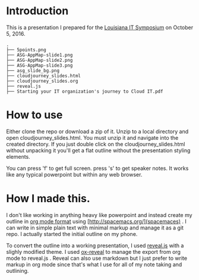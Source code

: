 # Introduction

This is a presentation I prepared for
the [Louisiana IT Symposium](http://www.efmevents.com/2016/louisiana/) on
October 5, 2016. 

```
.
├── 5points.png
├── ASG-AppMap-slide1.png
├── ASG-AppMap-slide2.png
├── ASG-AppMap-slide3.png
├── asg_slide_bg.png
├── cloudjourney_slides.html
├── cloudjourney_slides.org
├── reveal.js
├── Starting your IT organization's journey to Cloud IT.pdf

```

# How to use

Either clone the repo or download a zip of it.  Unzip to a local directory and
open cloudjourney_slides.html.  You must unzip it and navigate into the created
directory.  If you just double click on the cloudjourney_slides.html without
unpacking it you'll get a flat outline without the presentation styling
elements.

You can press 'f' to get full screen.  press 's' to get speaker notes.  It works
like any typical powerpoint but within any web browser.

# How I made this.

I don't like working in anything heavy like powerpoint and instead create my
outline in [org mode format](http://orgmode.org/)
using [http://spacemacs.org/](spacemaces) .  I can write in simple plain text
with minimal markup and manage it as a git repo.  I actually started the initial
outline on my phone.

To convert the outline into a working presentation, I
used [reveal.js](http://lab.hakim.se/reveal-js/#/) with a slighly modified
theme.  I
used [ox-reveal](https://github.com/yjwen/org-reveal/blob/master/Readme.org) to
manage the export from org mode to reveal.js .  Reveal can also use markdown but
I just prefer to write markup in org mode since that's what I use for all of my
note taking and outlining.
